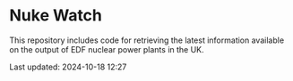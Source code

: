 # Nuke Watch

This repository includes code for retrieving the latest information available on the output of EDF nuclear power plants in the UK.

Last updated: 2024-10-18 12:27